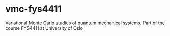 # vmc-fys4411
Variational Monte Carlo studies of quantum mechanical systems. Part of the course FYS4411 at University of Oslo
